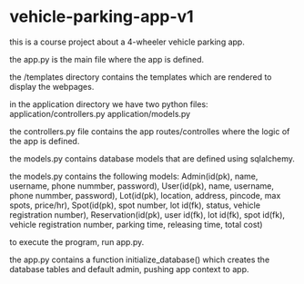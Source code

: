 # vehicle-parking-app-v1
this is a course project about a 4-wheeler vehicle parking app.

the app.py is the main file where the app is defined.

the /templates directory contains the templates which are rendered to display the webpages.

in the application directory we have two python files:
    application/controllers.py
    application/models.py

the controllers.py file contains the app routes/controlles where the logic of the app is defined.

the models.py contains database models that are defined using sqlalchemy.

the models.py contains the following models:
    Admin(id(pk), name, username, phone nummber, password),
    User(id(pk), name, username, phone nummber, password),
    Lot(id(pk), location, address, pincode, max spots, price/hr),
    Spot(id(pk), spot number, lot id(fk), status, vehicle registration number),
    Reservation(id(pk), user id(fk), lot id(fk), spot id(fk), vehicle registration number, parking time, releasing time, total cost)

to execute the program, run app.py.

the app.py contains a function initialize_database() which creates the database tables and default admin, pushing app context to app.







